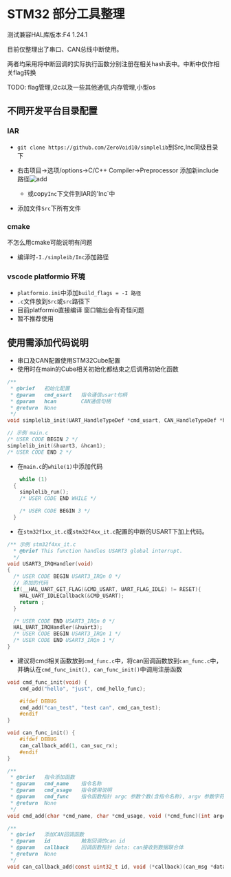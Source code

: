 # STM32 部分工具整理

测试兼容HAL库版本:F4 1.24.1

目前仅整理出了串口、CAN总线中断使用。

两者均采用将中断回调的实际执行函数分别注册在相关hash表中。中断中仅作相关flag转换

TODO: flag管理,i2c以及一些其他通信,内存管理,小型os

## 不同开发平台目录配置

### IAR

- `git clone https://github.com/ZeroVoid10/simplelib`到Src,Inc同级目录下

- 右击项目->选项/options->C/C++ Compiler->Preprocessor 添加新include路径![add](https://upload.cc/i1/2019/09/23/dcyNSW.png)
  - 或copy`Inc`下文件到IAR的'Inc`中
- 添加文件`Src`下所有文件

### cmake

不怎么用cmake可能说明有问题

- 编译时`-I./simpleib/Inc`添加路径

### vscode platformio 环境

- `platformio.ini`中添加`build_flags = -I 路径`
- `.c`文件放到`Src`或`src`路径下
- 目前platformio直接编译 窗口输出会有奇怪问题
- 暂不推荐使用

## 使用需添加代码说明

- 串口及CAN配置使用STM32Cube配置
- 使用时在main的Cube相关初始化都结束之后调用初始化函数

``` c
/**
 * @brief	初始化配置
 * @param	cmd_usart   指令通信usart句柄
 * @param   hcan        CAN通信句柄
 * @return	None
 */
void simplelib_init(UART_HandleTypeDef *cmd_usart, CAN_HandleTypeDef *hcan);

// 示例 main.c
/* USER CODE BEGIN 2 */
simplelib_init(&huart3, &hcan1);
/* USER CODE END 2 */

```

- 在`main.c`的`while(1)`中添加代码

``` c
    while (1)
  {
    simplelib_run();
    /* USER CODE END WHILE */

    /* USER CODE BEGIN 3 */
  }
```

- 在`stm32f1xx_it.c`或`stm32f4xx_it.c`配置的中断的USART下加上代码。

``` c
/** 示例 stm32f4xx_it.c
  * @brief This function handles USART3 global interrupt.
  */
void USART3_IRQHandler(void)
{
  /* USER CODE BEGIN USART3_IRQn 0 */
  // 添加的代码
  if(__HAL_UART_GET_FLAG(&CMD_USART, UART_FLAG_IDLE) != RESET){
    HAL_UART_IDLECallback(&CMD_USART);
    return ;
  }

  /* USER CODE END USART3_IRQn 0 */
  HAL_UART_IRQHandler(&huart3);
  /* USER CODE BEGIN USART3_IRQn 1 */
  /* USER CODE END USART3_IRQn 1 */
}

```

- 建议将cmd相关函数放到`cmd_func.c`中，将can回调函数放到`can_func.c`中，并确认在`cmd_func_init(), can_func_init()`中调用注册函数
  
``` c
void cmd_func_init(void) {
    cmd_add("hello", "just", cmd_hello_func);

    #ifdef DEBUG
    cmd_add("can_test", "test can", cmd_can_test);
    #endif
}

void can_func_init() {
    #ifdef DEBUG
    can_callback_add(1, can_suc_rx);
    #endif
}

/**
 * @brief	指令添加函数
 * @param	cmd_name    指令名称
 * @param   cmd_usage   指令使用说明
 * @param   cmd_func    指令函数指针 argc 参数个数(含指令名称), argv 参数字符串数组
 * @return	None
 */
void cmd_add(char *cmd_name, char *cmd_usage, void (*cmd_func)(int argc, char *argv[]));

/**
 * @brief	添加CAN回调函数
 * @param	id          触发回调的can id 
 * @param   callback    回调函数指针 data: can接收到数据联合体
 * @return	None
 */
void can_callback_add(const uint32_t id, void (*callback)(can_msg *data));
```
